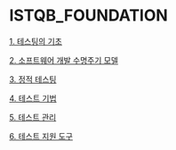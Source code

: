 # ISTQB_FOUNDATION

<a href = './1_테스팅의 기초/README.md'> 1. 테스팅의 기초 </a>

<a href = './2_소프트웨어 개발 수명주기 모델/README.md'>2. 소프트웨어 개발 수명주기 모델

<a href = './3_정적 테스팅/README.md'>3. 정적 테스팅

<a href = './4_테스트 기법/README.md'>4. 테스트 기법

<a href = './5_테스트 관리/README.md'>5. 테스트 관리

<a href = './6_테스트 지원 도구/README.md'>6. 테스트 지원 도구
